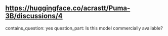 ## https://huggingface.co/acrastt/Puma-3B/discussions/4

contains_question: yes
question_part: Is this model commercially available?